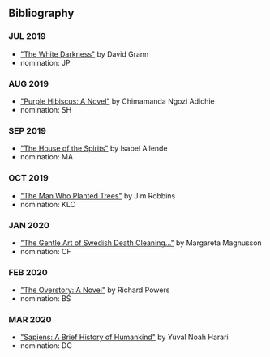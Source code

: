 
## Bibliography 

### JUL 2019

* ["The White Darkness"](https://en.wikipedia.org/wiki/The_White_Darkness_(David_Grann_book)) by David Grann 
* nomination: JP 

### AUG 2019 

* ["Purple Hibiscus: A Novel"](https://en.wikipedia.org/wiki/Purple_Hibiscus_(novel)) by Chimamanda Ngozi Adichie
* nomination: SH 

### SEP 2019 

* ["The House of the Spirits"](https://en.wikipedia.org/wiki/The_House_of_the_Spirits) by Isabel Allende
* nomination: MA

### OCT 2019

* ["The Man Who Planted Trees"](https://www.penguinrandomhouse.com/books/200375/the-man-who-planted-trees-by-jim-robbins/) by Jim Robbins
* nomination: KLC

### JAN 2020

* ["The Gentle Art of Swedish Death Cleaning..."](https://www.amazon.ca/Gentle-Art-Swedish-Death-Cleaning-ebook/dp/B074ZKHG4K) by Margareta Magnusson
* nomination: CF

### FEB 2020

* ["The Overstory: A Novel"](https://en.wikipedia.org/wiki/The_Overstory) by Richard Powers 
* nomination: BS

### MAR 2020

* ["Sapiens: A Brief History of Humankind"](https://en.wikipedia.org/wiki/Sapiens:_A_Brief_History_of_Humankind) by Yuval Noah Harari
* nomination: DC

